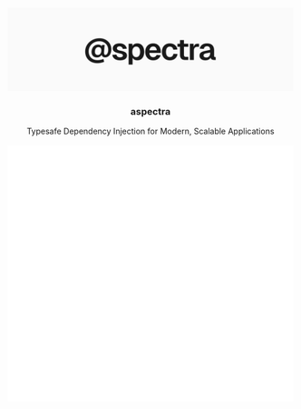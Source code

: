 <div align='center'>
  <img src='assets/banner.svg' alt='banner' width='600'>
</div>

<div align='center'>
  <h3>aspectra</h3>
</div>

<div align='center'>
  Typesafe Dependency Injection for Modern, Scalable Applications
</div>

<br />

<div align='center'>
  <img src='assets/codeblock.svg' alt='codeblock'>
</div>
